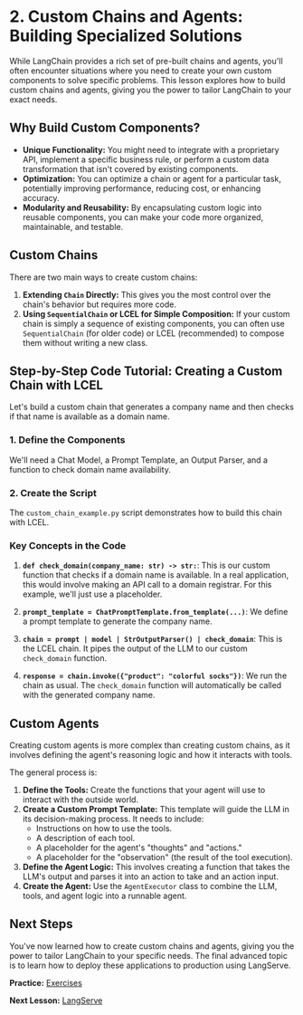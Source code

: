 # 2. Custom Chains and Agents: Building Specialized Solutions

While LangChain provides a rich set of pre-built chains and agents, you'll often encounter situations where you need to create your own custom components to solve specific problems. This lesson explores how to build custom chains and agents, giving you the power to tailor LangChain to your exact needs.

## Why Build Custom Components?

*   **Unique Functionality:** You might need to integrate with a proprietary API, implement a specific business rule, or perform a custom data transformation that isn't covered by existing components.
*   **Optimization:** You can optimize a chain or agent for a particular task, potentially improving performance, reducing cost, or enhancing accuracy.
*   **Modularity and Reusability:** By encapsulating custom logic into reusable components, you can make your code more organized, maintainable, and testable.

## Custom Chains

There are two main ways to create custom chains:

1.  **Extending `Chain` Directly:** This gives you the most control over the chain's behavior but requires more code.
2.  **Using `SequentialChain` or LCEL for Simple Composition:** If your custom chain is simply a sequence of existing components, you can often use `SequentialChain` (for older code) or LCEL (recommended) to compose them without writing a new class.

## Step-by-Step Code Tutorial: Creating a Custom Chain with LCEL

Let's build a custom chain that generates a company name and then checks if that name is available as a domain name.

### 1. Define the Components

We'll need a Chat Model, a Prompt Template, an Output Parser, and a function to check domain name availability.

### 2. Create the Script

The `custom_chain_example.py` script demonstrates how to build this chain with LCEL.

### Key Concepts in the Code

1.  **`def check_domain(company_name: str) -> str:`**: This is our custom function that checks if a domain name is available. In a real application, this would involve making an API call to a domain registrar. For this example, we'll just use a placeholder.

2.  **`prompt_template = ChatPromptTemplate.from_template(...)`**: We define a prompt template to generate the company name.

3.  **`chain = prompt | model | StrOutputParser() | check_domain`**: This is the LCEL chain. It pipes the output of the LLM to our custom `check_domain` function.

4.  **`response = chain.invoke({"product": "colorful socks"})`**: We run the chain as usual. The `check_domain` function will automatically be called with the generated company name.

## Custom Agents

Creating custom agents is more complex than creating custom chains, as it involves defining the agent's reasoning logic and how it interacts with tools.

The general process is:
1.  **Define the Tools:** Create the functions that your agent will use to interact with the outside world.
2.  **Create a Custom Prompt Template:** This template will guide the LLM in its decision-making process. It needs to include:
    *   Instructions on how to use the tools.
    *   A description of each tool.
    *   A placeholder for the agent's "thoughts" and "actions."
    *   A placeholder for the "observation" (the result of the tool execution).
3.  **Define the Agent Logic:** This involves creating a function that takes the LLM's output and parses it into an action to take and an action input.
4.  **Create the Agent:** Use the `AgentExecutor` class to combine the LLM, tools, and agent logic into a runnable agent.

## Next Steps

You've now learned how to create custom chains and agents, giving you the power to tailor LangChain to your specific needs. The final advanced topic is to learn how to deploy these applications to production using LangServe.

**Practice:** [Exercises](./exercises.md)

**Next Lesson:** [LangServe](./../03-langserve/README.md)
